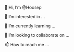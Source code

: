 👋 Hi, I’m @Hoosep


👀 I’m interested in ...


🌱 I’m currently learning ...


💞️ I’m looking to collaborate on ...


📫 How to reach me ...

<!---
Hoosep/Hoosep is a ✨ special ✨ repository because its `README.md` (this file) appears on your GitHub profile.
You can click the Preview link to take a look at your changes.
--->
